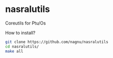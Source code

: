 # nasralutils
Coreutils for Ptu/Os

How to install?
``` bash
git clone https://github.com/nagnu/nasralutils
cd nasralutils/
make all
```
